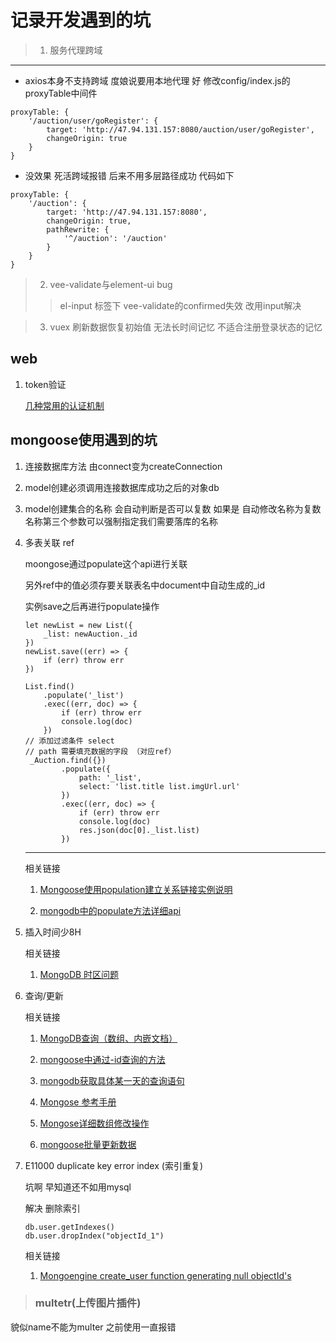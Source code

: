 # 记录开发遇到的坑
> 1. 服务代理跨域
-------------
* axios本身不支持跨域 度娘说要用本地代理 好 修改config/index.js的proxyTable中间件 
>
```
proxyTable: {
    '/auction/user/goRegister': {
        target: 'http://47.94.131.157:8080/auction/user/goRegister',
        changeOrigin: true
    }      
}
```
>
* 没效果 死活跨域报错  后来不用多层路径成功 代码如下
>
```
proxyTable: {
    '/auction': {
        target: 'http://47.94.131.157:8080',
        changeOrigin: true,
        pathRewrite: {
            '^/auction': '/auction'
        }
    }      
}
```
> 2. vee-validate与element-ui bug
>> el-input 标签下 vee-validate的confirmed失效  改用input解决 

> 3. vuex 刷新数据恢复初始值  无法长时间记忆  不适合注册登录状态的记忆

## web

1. token验证

    [几种常用的认证机制](https://www.cnblogs.com/chris-oil/p/4890459.html)

## mongoose使用遇到的坑 ##

1. 连接数据库方法 由connect变为createConnection

2. model创建必须调用连接数据库成功之后的对象db

3. model创建集合的名称 会自动判断是否可以复数  如果是 自动修改名称为复数名称第三个参数可以强制指定我们需要落库的名称

4. 多表关联 ref

    moongose通过populate这个api进行关联 

    另外ref中的值必须存要关联表名中document中自动生成的_id

    实例save之后再进行populate操作

    ```
    let newList = new List({
        _list: newAuction._id
    })
    newList.save((err) => {
        if (err) throw err
    })

    List.find()
        .populate('_list')
        .exec((err, doc) => {
            if (err) throw err
            console.log(doc)
        })
    // 添加过滤条件 select
    // path 需要填充数据的字段 （对应ref）
     _Auction.find({})
            .populate({
                path: '_list',
                select: 'list.title list.imgUrl.url'
            })
            .exec((err, doc) => {
                if (err) throw err
                console.log(doc)
                res.json(doc[0]._list.list)
            })
    ```

    ---

    相关链接

    1.   [Mongoose使用population建立关系链接实例说明](http://www.jianshu.com/p/1c98bf94802d)

    2. [mongodb中的populate方法详细api](http://blog.csdn.net/hellochenlu/article/details/50467563)

        
5. 插入时间少8H

    相关链接

    1. [MongoDB 时区问题](http://blog.csdn.net/erica_1230/article/details/42551175)

6. 查询/更新

    相关链接

    1. [MongoDB查询（数组、内嵌文档）](http://blog.csdn.net/congcong68/article/details/46919227)

    2. [mongoose中通过-id查询的方法](http://blog.csdn.net/naihejiang/article/details/52769471)

    3. [mongodb获取具体某一天的查询语句](http://blog.csdn.net/u013066244/article/details/51136224)

    4. [Mongose 参考手册](http://cnodejs.org/topic/548e54d157fd3ae46b233502)

    5. [Mongose详细数组修改操作](http://blog.csdn.net/legend_x/article/details/11617627)

    6. [mongoose批量更新数据](http://mongoosejs.com/docs/api.html#model_Model.bulkWrite)


8. E11000 duplicate key error index (索引重复)

    坑啊 早知道还不如用mysql

    解决 删除索引

    ```
    db.user.getIndexes()
    db.user.dropIndex("objectId_1")
    ```

    相关链接

    1. [Mongoengine create_user function generating null objectId's](https://stackoverflow.com/questions/17431698/mongoengine-create-user-function-generating-null-objectids)


> ### multetr(上传图片插件)

貌似name不能为multer 之前使用一直报错